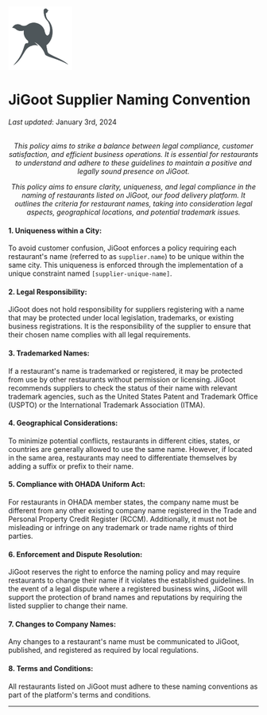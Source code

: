 <img src="https://github.com/JiGoot/terms/blob/main/logo520.png" width="128" height="128">

# JiGoot Supplier Naming Convention
*Last updated*: January 3rd, 2024
</br>
</br>
*<p align="center">This policy aims to strike a balance between legal compliance, customer satisfaction, and efficient business operations. It is essential for restaurants to understand and adhere to these guidelines to maintain a positive and legally sound presence on JiGoot.</p>*
*<p align="center">This policy aims to ensure clarity, uniqueness, and legal compliance in the naming of restaurants listed on JiGoot, our food delivery platform. It outlines the criteria for restaurant names, taking into consideration legal aspects, geographical locations, and potential trademark issues.</p>*

#### 1. Uniqueness within a City:
To avoid customer confusion, JiGoot enforces a policy requiring each restaurant's name (referred to as `supplier.name`) to be unique within the same city. This uniqueness is enforced through the implementation of a unique constraint named `[supplier-unique-name]`.

#### 2. Legal Responsibility:
JiGoot does not hold responsibility for suppliers registering with a name that may be protected under local legislation, trademarks, or existing business registrations. It is the responsibility of the supplier to ensure that their chosen name complies with all legal requirements.

#### 3. Trademarked Names:
If a restaurant's name is trademarked or registered, it may be protected from use by other restaurants without permission or licensing. JiGoot recommends suppliers to check the status of their name with relevant trademark agencies, such as the United States Patent and Trademark Office (USPTO) or the International Trademark Association (ITMA).

#### 4. Geographical Considerations:
To minimize potential conflicts, restaurants in different cities, states, or countries are generally allowed to use the same name. However, if located in the same area, restaurants may need to differentiate themselves by adding a suffix or prefix to their name.

#### 5. Compliance with OHADA Uniform Act:
For restaurants in OHADA member states, the company name must be different from any other existing company name registered in the Trade and Personal Property Credit Register (RCCM). Additionally, it must not be misleading or infringe on any trademark or trade name rights of third parties.

#### 6. Enforcement and Dispute Resolution:
JiGoot reserves the right to enforce the naming policy and may require restaurants to change their name if it violates the established guidelines. In the event of a legal dispute where a registered business wins, JiGoot will support the protection of brand names and reputations by requiring the listed supplier to change their name.

#### 7. Changes to Company Names:
Any changes to a restaurant's name must be communicated to JiGoot, published, and registered as required by local regulations.

#### 8. Terms and Conditions:
All restaurants listed on JiGoot must adhere to these naming conventions as part of the platform's terms and conditions.

---

